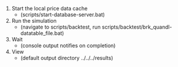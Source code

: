 1. Start the local price data cache
	* (scripts/start-database-server.bat)
2. Run the simulation
	* (navigate to scripts/backtest, run scripts/backtest/brk_quandl-datatable_file.bat)
3. Wait
	* (console output notifies on completion)
4. View
	* (default output directory ../../../results)